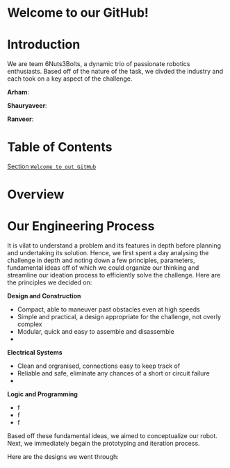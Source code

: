 # Welcome to our GitHub!

# Introduction
We are team 6Nuts3Bolts, a dynamic trio of passionate robotics enthusiasts. 
Based off of the nature of the task, we divded the industry and each took on a key aspect of the challenge.

**Arham**: 

**Shauryaveer**:

**Ranveer**:
# Table of Contents
[Section `Welcome to out GitHub`](#feature)
# Overview
# Our Engineering Process
It is vilat to understand a problem and its features in depth before planning and undertaking its solution. Hence, we first spent a day analysing the challenge in depth and noting down a few principles, parameters, fundamental ideas off of which we could organize our thinking and streamline our ideation process to efficiently solve the challenge. 
Here are the principles we decided on:

**Design and Construction**
- Compact, able to maneuver past obstacles even at high speeds
- Simple and practical, a design appropriate for the challenge, not overly complex
- Modular, quick and easy to assemble and disassemble
- 

**Electrical Systems**
- Clean and orgranised, connections easy to keep track of
- Reliable and safe, eliminate any chances of a short or circuit failure
- 

**Logic and Programming**
- f
- f
- f

Based off these fundamental ideas, we aimed to conceptualize our robot.
Next, we immediately begain the prototyping and iteration process.

Here are the designs we went through:



